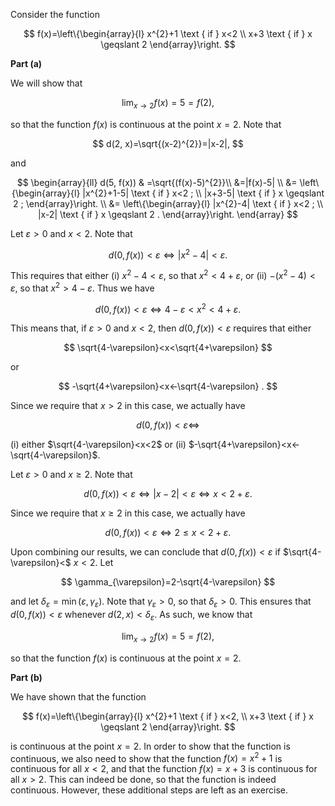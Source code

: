 Consider the function

$$
f(x)=\left\{\begin{array}{l}
x^{2}+1 \text { if } x<2 \\
x+3 \text { if } x \geqslant 2
\end{array}\right.
$$

**Part (a)**

We will show that

$$
\lim _{x \rightarrow 2} f(x)=5=f(2),
$$

so that the function $f(x)$ is continuous at the point $x=2$. Note that

$$
d(2, x)=\sqrt{(x-2)^{2}}=|x-2|,
$$

and

$$
\begin{array}{ll}
d(5, f(x)) & =\sqrt{(f(x)-5)^{2}}\\
&=|f(x)-5| \\
&= \left\{\begin{array}{l}
|x^{2}+1-5| \text { if } x<2 ; \\
|x+3-5| \text { if } x \geqslant 2 ;
\end{array}\right. \\
&= \left\{\begin{array}{l}
|x^{2}-4| \text { if } x<2 ; \\
|x-2| \text { if } x \geqslant 2 .
\end{array}\right.
\end{array}
$$

Let $\varepsilon>0$ and $x<2$. Note that

$$
d(0, f(x))<\varepsilon \Longleftrightarrow |x^{2}-4 |<\varepsilon .
$$

This requires that either (i) $x^{2}-4<\varepsilon$, so that $x^{2}<4+\varepsilon$, or (ii) $-\left(x^{2}-4\right) < \varepsilon$, so that $x^{2}>4-\varepsilon$. Thus we have

$$
d(0, f(x))<\varepsilon \Longleftrightarrow 4-\varepsilon<x^{2}<4+\varepsilon .
$$

This means that, if $\varepsilon>0$ and $x<2$, then $d(0, f(x))<\varepsilon$ requires that either

$$
\sqrt{4-\varepsilon}<x<\sqrt{4+\varepsilon}
$$

or

$$
-\sqrt{4+\varepsilon}<x<-\sqrt{4-\varepsilon} .
$$

Since we require that $x>2$ in this case, we actually have

$$
d(0, f(x))<\varepsilon \Longleftrightarrow
$$

(i) either $\sqrt{4-\varepsilon}<x<2$ or (ii) $-\sqrt{4+\varepsilon}<x<-\sqrt{4-\varepsilon}$.

Let $\varepsilon>0$ and $x \geqslant 2$. Note that

$$
d(0, f(x))<\varepsilon \Longleftrightarrow|x-2|<\varepsilon \Longleftrightarrow x<2+\varepsilon .
$$

Since we require that $x \geqslant 2$ in this case, we actually have

$$
d(0, f(x))<\varepsilon \Longleftrightarrow 2 \leqslant x<2+\varepsilon .
$$

Upon combining our results, we can conclude that $d(0, f(x))<\varepsilon$ if $\sqrt{4-\varepsilon}<$ $x<2$. Let

$$
\gamma_{\varepsilon}=2-\sqrt{4-\varepsilon}
$$

and let $\delta_{\varepsilon}=\min \left(\varepsilon, \gamma_{\varepsilon}\right)$. Note that $\gamma_{\varepsilon}>0$, so that $\delta_{\varepsilon}>0$. This ensures that $d(0, f(x))<\varepsilon$ whenever $d(2, x)<\delta_{\varepsilon}$. As such, we know that

$$
\lim _{x \rightarrow 2} f(x)=5=f(2),
$$

so that the function $f(x)$ is continuous at the point $x=2$.

**Part (b)**

We have shown that the function

$$
f(x)=\left\{\begin{array}{l}
x^{2}+1 \text { if } x<2, \\
x+3 \text { if } x \geqslant 2
\end{array}\right.
$$

is continuous at the point $x=2$. In order to show that the function is continuous, we also need to show that the function $f(x)=x^{2}+1$ is continuous for all $x<2$, and that the function $f(x)=x+3$ is continuous for all $x>2$. This can indeed be done, so that the function is indeed continuous. However, these additional steps are left as an exercise.
